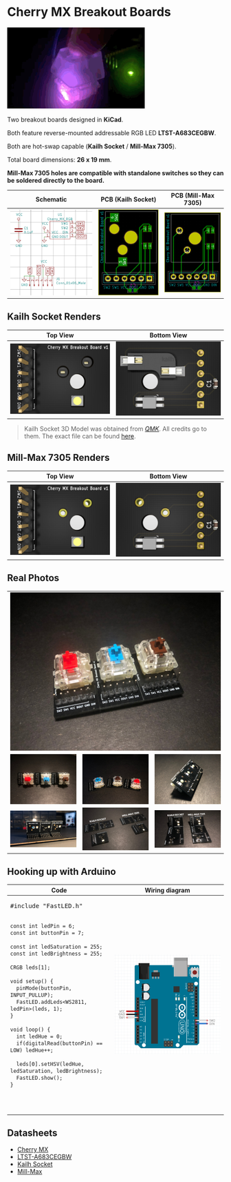 # Cherry MX Breakout Boards

![](https://raw.githubusercontent.com/sszczep/Cherry-MX-Breakout-Board/master/images/switch.gif) 

Two breakout boards designed in **KiCad**. 

Both feature reverse-mounted addressable RGB LED **LTST-A683CEGBW**. 

Both are hot-swap capable (**Kailh Socket** / **Mill-Max 7305**).

Total board dimensions: **26 x 19 mm**.

**Mill-Max 7305 holes are compatible with standalone switches so they can be soldered directly to the board.**

| Schematic | PCB (Kailh Socket) | PCB (Mill-Max 7305) |
|---|---|---|
| ![](https://raw.githubusercontent.com/sszczep/Cherry-MX-Breakout-Board/master/images/Schematic.jpg) | ![](https://raw.githubusercontent.com/sszczep/Cherry-MX-Breakout-Board/master/images/Kailh%20Socket%20PCB.jpg) | ![](https://raw.githubusercontent.com/sszczep/Cherry-MX-Breakout-Board/master/images/Mill-Max%207305%20PCB.jpg) |

## Kailh Socket Renders

| Top View | Bottom View |
|---|---|
| ![](https://raw.githubusercontent.com/sszczep/Cherry-MX-Breakout-Board/master/images/Kailh%20Socket%20Top%20View.jpg) | ![](https://raw.githubusercontent.com/sszczep/Cherry-MX-Breakout-Board/master/images/Kailh%20Socket%20Bottom%20View.jpg) |

> Kailh Socket 3D Model was obtained from [*QMK*](https://github.com/qmk). All credits go to them. The exact file can be found [here](https://github.com/qmk/qmk_hardware/blob/master/components/kailh_socket_mx.stp).

## Mill-Max 7305 Renders

| Top View | Bottom View |
|---|---|
| ![](https://raw.githubusercontent.com/sszczep/Cherry-MX-Breakout-Board/master/images/Mill-Max%207305%20Top%20View.jpg) | ![](https://raw.githubusercontent.com/sszczep/Cherry-MX-Breakout-Board/master/images/Mill-Max%207305%20Bottom%20View.jpg) |

## Real Photos
<table>
 <tbody>
  <tr>
   <td colspan="3"><img src="https://raw.githubusercontent.com/sszczep/Cherry-MX-Breakout-Board/master/images/real3.jpg"></td>
  </tr>
  <tr>
   <td><img src="https://raw.githubusercontent.com/sszczep/Cherry-MX-Breakout-Board/master/images/real2.jpg"></td>
   <td><img src="https://raw.githubusercontent.com/sszczep/Cherry-MX-Breakout-Board/master/images/real1.jpg"></td>
   <td><img src="https://raw.githubusercontent.com/sszczep/Cherry-MX-Breakout-Board/master/images/real4.jpg"></td>
  </tr>
  <tr>
   <td><img src="https://raw.githubusercontent.com/sszczep/Cherry-MX-Breakout-Board/master/images/real5.jpg"></td>
   <td><img src="https://raw.githubusercontent.com/sszczep/Cherry-MX-Breakout-Board/master/images/real6.jpg"></td>
   <td><img src="https://raw.githubusercontent.com/sszczep/Cherry-MX-Breakout-Board/master/images/real7.jpg"></td>
  </tr>
 </tbody>
</table>

## Hooking up with Arduino
<table>
 <thead>
  <tr>
   <th>Code</th>
   <th>Wiring diagram</th>
  </tr>
 </thead>
 <tbody>
  <tr>
   <td><pre lang="cpp">
#include "FastLED.h"

    const int ledPin = 6;
    const int buttonPin = 7;

    const int ledSaturation = 255;
    const int ledBrightness = 255;

    CRGB leds[1];

    void setup() {
      pinMode(buttonPin, INPUT_PULLUP);
      FastLED.addLeds<WS2811, ledPin>(leds, 1);
    }

    void loop() {
      int ledHue = 0;
      if(digitalRead(buttonPin) == LOW) ledHue++;

      leds[0].setHSV(ledHue, ledSaturation, ledBrightness);
      FastLED.show();
    }
   </pre></td>
   <td><img src="https://raw.githubusercontent.com/sszczep/Cherry-MX-Breakout-Board/master/images/wiring.jpg"></td>
  </tr>
 </tbody>
</table>

## Datasheets

  * [Cherry MX](https://github.com/sszczep/Cherry-MX-Breakout-Board/blob/master/datasheets/Cherry%20MX.pdf)
  * [LTST-A683CEGBW](https://github.com/sszczep/Cherry-MX-Breakout-Board/blob/master/datasheets/LTST-A683CEGBW.pdf)
  * [Kailh Socket](https://github.com/sszczep/Cherry-MX-Breakout-Board/blob/master/datasheets/Kailh%20Socket.pdf)
  * [Mill-Max](https://github.com/sszczep/Cherry-MX-Breakout-Board/blob/master/datasheets/Mill-Max.pdf)

